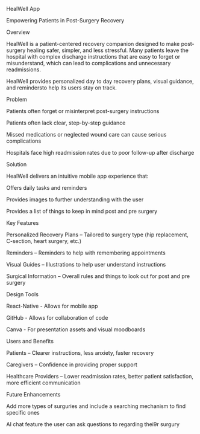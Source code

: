 HealWell App

Empowering Patients in Post-Surgery Recovery


Overview

HealWell is a patient-centered recovery companion designed to make post-surgery healing safer, simpler, and less stressful. Many patients leave the hospital with complex discharge instructions that are easy to forget or misunderstand, which can lead to complications and unnecessary readmissions.

HealWell provides personalized day to day recovery plans, visual guidance, and remindersto help its users stay on track.


Problem

Patients often forget or misinterpret post-surgery instructions

Patients often lack clear, step-by-step guidance

Missed medications or neglected wound care can cause serious complications

Hospitals face high readmission rates due to poor follow-up after discharge


Solution

HealWell delivers an intuitive mobile app experience that:

Offers daily tasks and reminders

Provides images to further understanding with the user

Provides a list of things to keep in mind post and pre surgery


Key Features

Personalized Recovery Plans – Tailored to surgery type (hip replacement, C-section, heart surgery, etc.)

Reminders – Reminders to help with remembering appointments

Visual Guides – Illustrations to help user understand instructions

Surgical Information – Overall rules and things to look out for post and pre surgery


Design Tools

React-Native - Allows for mobile app

GitHub - Allows for collaboration of code

Canva - For presentation assets and visual moodboards


Users and Benefits

Patients – Clearer instructions, less anxiety, faster recovery

Caregivers – Confidence in providing proper support

Healthcare Providers – Lower readmission rates, better patient satisfaction, more efficient communication


Future Enhancements

Add more types of surguries and include a searching mechanism to find specific ones

AI chat feature the user can ask questions to regarding thei9r surgury